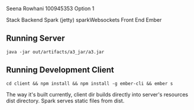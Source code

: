 Seena Rowhani
100945353
Option 1

Stack
 Backend
  Spark (jetty)
    sparkWebsockets
 Front End
  Ember

## Running Server

`java -jar out/artifacts/a3_jar/a3.jar`

## Running Development Client

`cd client && npm install && npm install -g ember-cli && ember s`

The way it's built currently, client dir builds directly into server's resources dist directory. Spark serves static files from dist.

